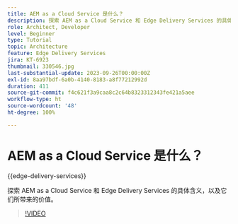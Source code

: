 ```yaml
---
title: AEM as a Cloud Service 是什么？
description: 探索 AEM as a Cloud Service 和 Edge Delivery Services 的具体含义，以及它们所带来的价值。
role: Architect, Developer
level: Beginner
type: Tutorial
topic: Architecture
feature: Edge Delivery Services
jira: KT-6923
thumbnail: 330546.jpg
last-substantial-update: 2023-09-26T00:00:00Z
exl-id: 8aa97bdf-6a0b-4140-8183-a8f77212992d
duration: 411
source-git-commit: f4c621f3a9caa8c2c64b8323312343fe421a5aee
workflow-type: ht
source-wordcount: '48'
ht-degree: 100%

---
```


# AEM as a Cloud Service 是什么？

{{edge-delivery-services}}

探索 AEM as a Cloud Service 和 Edge Delivery Services 的具体含义，以及它们所带来的价值。

>[!VIDEO](https://video.tv.adobe.com/v/345979?quality=12&learn=on&captions=chi_hans)
